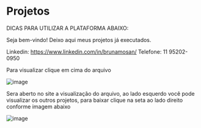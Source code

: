 # Projetos
DICAS PARA UTILIZAR A PLATAFORMA ABAIXO: 

Seja bem-vindo!
Deixo aqui meus projetos já executados.

Linkedin: https://www.linkedin.com/in/brunamosan/
Telefone: 11 95202-0950

Para visualizar clique em cima do arquivo 

![image](https://github.com/Brunamosa/projetos/assets/155929804/992f77e4-dff8-415d-8bc0-5c7a26c6cb65)

Sera aberto no site a visualização do arquivo, ao lado esquerdo você pode visualizar os outros projetos, para baixar clique na seta ao lado direito conforme imagem abaixo

![image](https://github.com/Brunamosa/projetos/assets/155929804/11929aea-064b-49c4-843c-1848bf989ee3)

